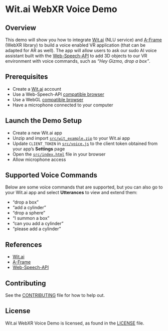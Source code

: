 # Wit.ai WebXR Voice Demo


## Overview

This demo will show you how to integrate [Wit.ai](https://wit.ai) (NLU service) and [A-Frame](https://aframe.io/) (WebXR library) to build a voice enabled VR application (that can be adapted for AR as well). The app will allow users to ask our sudo AI voice assistant built with the [Web-Speech-API](https://developer.mozilla.org/en-US/docs/Web/API/Web_Speech_API/Using_the_Web_Speech_API) to add 3D objects to our VR environment with voice commands, such as _“Hey Gizmo, drop a box”_.


## Prerequisites



*   Create a [Wit.ai](https://wit.ai) account
*   Use a Web-Speech-API [compatible browser](https://developer.mozilla.org/en-US/docs/Web/API/Web_Speech_API#browser_compatibility)
*   Use a WebGL [compatible browser](https://developer.mozilla.org/en-US/docs/Web/API/WebGL_API#browser_compatibility)
*   Have a microphone connected to your computer


## Launch the Demo Setup



*   Create a new Wit.ai app
*   Unzip and import [`src/wit_example.zip`](src/wit_example.zip) to your Wit.ai app
*   Update `CLIENT_TOKEN` in  [`src/voice.js`](src/voice.js) to the client token obtained from your app’s **Settings** page 
*   Open the [`src/index.html`](src/index.html) file in your browser
*   Allow microphone access


## Supported Voice Commands

Below are some voice commands that are supported, but you can also go to your Wit.ai app and select **Utterances** to view and extend them:



*   “drop a box”
*   “add a cylinder”
*   “drop a sphere”
*   “I summon a box”
*   “can you add a cylinder”
*   “please add a cylinder”

## References

* [Wit.ai](https://wit.ai)
* [A-Frame](https://a-frame.io)
* [Web-Speech-API](https://developer.mozilla.org/en-US/docs/Web/API/Web_Speech_API/Using_the_Web_Speech_API)

## Contributing

See the [CONTRIBUTING](CONTRIBUTING.md) file for how to help out.


## License

Wit.ai WebXR Voice Demo is licensed, as found in the [LICENSE](LICENSE) file.
